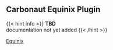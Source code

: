 ## **Carbonaut Equinix Plugin**

{{< hint info >}}
**TBD**  
documentation not yet added
{{< /hint >}}

[Equinix](https://www.equinix.com/)